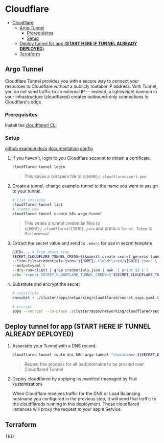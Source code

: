 # Cloudflare

- [Cloudflare](#cloudflare)
  - [Argo Tunnel](#argo-tunnel)
    - [Prerequisites](#prerequisites)
    - [Setup](#setup)
  - [Deploy tunnel for app (**START HERE IF TUNNEL ALREADY DEPLOYED**)](#deploy-tunnel-for-app-start-here-if-tunnel-already-deployed)
  - [Terraform](#terraform)

## Argo Tunnel

Cloudflare Tunnel provides you with a secure way to connect your resources to Cloudflare
without a publicly routable IP address. With Tunnel, you do not send traffic to an external IP —
instead, a lightweight daemon in your infrastructure (cloudflared) creates outbound-only
connections to Cloudflare's edge.

### Prerequisites

Install the [cloudflared CLI](https://developers.cloudflare.com/cloudflare-one/connections/connect-apps/install-and-setup/tunnel-guide#1-download-and-install-cloudflared)

### Setup

[github example docs](https://github.com/cloudflare/argo-tunnel-examples/tree/master/named-tunnel-k8s)
[documentation](https://developers.cloudflare.com/cloudflare-one/tutorials/many-cfd-one-tunnel#deploy-cloudflared)
[config](https://developers.cloudflare.com/cloudflare-one/connections/connect-apps/install-and-setup/tunnel-guide/local/local-management/ingress/)

1. If you haven't, login to you Cloudflare account to obtain a certificate.

   ```sh
   cloudflared tunnel login
   ```

   > This saves a cert.pem file to `${HOME}/.cloudflared/cert.pem`

2. Create a tunnel, change example-tunnel to the name you want to assign to your tunnel.

   ```sh
   # list existing
   cloudflared tunnel list
   # create new
   cloudflared tunnel create k8s-argo-tunnel
   ```

   > This writes a tunnel credential files to `${HOME}/.cloudflared/{GUID}.json`
   > and prints a `Tunnel Token` to the terminal

3. Extract the secret value and send to `.envrc` for use in secret template

   ```sh
   GUID=... # from above step
   SECRET_CLOUDFLARE_TUNNEL_CREDS=$(kubectl create secret generic tunnel-credentials \
   --from-file=credentials.json="${HOME}/.cloudflared/${GUID}.json" \
   --output=yaml \
   --dry-run=client | grep credentials.json | awk '{ print $2 }')
   echo "export SECRET_CLOUDFLARE_TUNNEL_CREDS=\"$SECRET_CLOUDFLARE_TUNNEL_CREDS\"" >> .envrc
   ```

4. Substitute and encrypt the secret

   ```sh
   # substitute
   envsubst < ./cluster/apps/networking/cloudflared/secret.sops.yaml.tmpl >! ./cluster/apps/networking/cloudflared/secret.sops.yaml

   # encrypt
   sops --encrypt --in-place ./cluster/apps/networking/cloudflared/secret.sops.yaml
   ```

## Deploy tunnel for app (**START HERE IF TUNNEL ALREADY DEPLOYED**)

1. Associate your Tunnel with a DNS record.

   ```sh
   cloudflared tunnel route dns k8s-argo-tunnel "<hostname>.${SECRET_DOMAIN}"
   ```

   > Repeat this process for all (sub)domains to be proxied over Cloudflared Tunnel

2. Deploy cloudflared by applying its manifest (managed by Flux kustomization).

   When Cloudflare receives traffic for the DNS or Load Balancing hostname you configured in the previous step,
   it will send that traffic to the cloudflareds running in this deployment.
   Those cloudflared instances will proxy the request to your app's Service.

## Terraform

TBD
